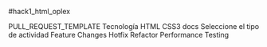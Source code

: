 #hack1_html_oplex

PULL_REQUEST_TEMPLATE
Tecnología
 HTML
 CSS3
 docs
Seleccione el tipo de actividad
 Feature
 Changes
 Hotfix
 Refactor
 Performance
 Testing
